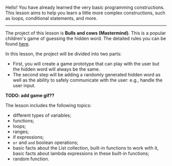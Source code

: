 Hello! You have already learned the very basic programming constructions. 
This lesson aims to help you learn a little more complex constructions, 
such as loops, conditional statements, and more.

----

The project of this lesson is **Bulls and cows (Mastermind)**.
This is a popular children's game of guessing the hidden word.
The detailed rules you can be found [here](https://en.wikipedia.org/wiki/Bulls_and_Cows).

In this lesson, the project will be divided into two parts:
- First, you will create a game prototype that can play with the user 
but the hidden word will always be the same.
- The second step will be adding a randomly generated hidden word 
as well as the ability to safely communicate with the user: e.g., handle the user input.

**TODO: add game gif??**

The lesson includes the following topics:

- different types of variables;
- functions;
- loops;
- ranges;
- if expressions;
- `or` and `and` boolean operations;
- basic facts about the List collection, built-in functions to work with it, 
basic facts about lambda expressions in these built-in functions;
- random function.

